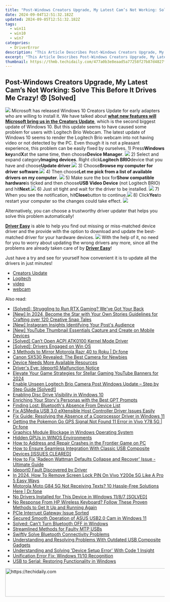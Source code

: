 ```yaml
---
title: "Post-Windows Creators Upgrade, My Latest Cam’s Not Working: Solve This Before It Drives Me Crazy! 😠 [Solved]"
date: 2024-09-04T12:51:32.182Z
updated: 2024-09-05T12:51:32.182Z
tags:
  - win11
  - win10
  - win7
categories:
  - DriverError
description: "This Article Describes Post-Windows Creators Upgrade, My Latest Cam’s Not Working: Solve This Before It Drives Me Crazy! 😠 [Solved]"
excerpt: "This Article Describes Post-Windows Creators Upgrade, My Latest Cam’s Not Working: Solve This Before It Drives Me Crazy! 😠 [Solved]"
thumbnail: https://thmb.techidaily.com/477a0b3e8eaad5a77258f27b87d4827ff92a53251f6cf584b61b0ab39b309f07.jpg
---
```


## Post-Windows Creators Upgrade, My Latest Cam’s Not Working: Solve This Before It Drives Me Crazy! 😠 [Solved]

![](https://images.drivereasy.com/wp-content/uploads/2017/04/img_58e8542d5f712.jpg) Microsoft has released Windows 10 Creators Update for early adapters who are willing to install it. We have talked about [**what new features will Microsoft bring us in the Creators Update**](https://tools.techidaily.com/drivereasy/download/), which is the second biggest update of Windows 10\. But this update seems to have caused some problem for users with Logitech Brio Webcam. The latest update of Windows 10 seems to render the Logitech Brio webcam into not having video or not detected by the PC. Even though it is not a pleasant experience, this problem can be easily fixed by ourselves. 1) Press**Windows key**and**X**at the same time, then choose**Device Manager**. ![](https://images.drivereasy.com/wp-content/uploads/2017/04/img_58e85923107a1.png) 2) Select and expand category**Imaging devices**. Right click**Logitech BRIO**device that you have and choose**Update driver**.![](https://images.drivereasy.com/wp-content/uploads/2017/04/img_58e859d4ef307.png) 3) Choose**Browse my computer for driver software**.![](https://images.drivereasy.com/wp-content/uploads/2017/04/img_58e85a003df4c.png) 4) Then choose**Let me pick from a list of available drivers on my computer**. ![](https://images.drivereasy.com/wp-content/uploads/2017/04/img_58e85d8b8105b.png) 5) Make sure the box for**Show compatible hardware**is ticked and then choose**USB Video Device** (not Logitech BRIO) and hit**Next**.![](https://images.drivereasy.com/wp-content/uploads/2017/04/img_58e85dd5a891d.png) 6) Just sit tight and wait for the driver to be installed. ![](https://images.drivereasy.com/wp-content/uploads/2017/04/img_58e85df98fd5e.png) 7) When you see the notification, hit**Close**button to continue.![](https://images.drivereasy.com/wp-content/uploads/2017/04/img_58e85e17a0d71.png) 8) Click**Yes**to restart your computer so the changes could take effect. ![](https://images.drivereasy.com/wp-content/uploads/2017/04/img_58e85e568a63a.png)

 Alternatively, you can choose a trustworthy driver updater that helps you solve this problem automatically!

[**Driver Easy**](https://tools.techidaily.com/drivereasy/download/) is able to help you find out missing or miss-matched device driver and the provide with the option to download and update the best-matched driver for your hardware devices. ![](https://images.drivereasy.com/wp-content/uploads/2017/04/img_58e86090c796e.jpg) With the help of it, no need for you to worry about updating the wrong drivers any more, since all the problems are already taken care of by [**Driver Easy**](https://tools.techidaily.com/drivereasy/download/)!

 Just have a try and see for yourself how convenient it is to update all the drivers in just minutes!

* [Creators Update](https://zonlipartnershipprogram.pxf.io/b0rbxy)
* [Logitech](https://store.drivereasy.com/order/cart.php?PRODS=4731822&QTY=1&AFFILIATE=108875)
* [video](https://tools.techidaily.com/drivereasy/download/)
* [webcam](https://tools.techidaily.com/drivereasy/download/)

<ins class="adsbygoogle"
     style="display:block"
     data-ad-format="autorelaxed"
     data-ad-client="ca-pub-7571918770474297"
     data-ad-slot="1223367746"></ins>



<ins class="adsbygoogle"
     style="display:block"
     data-ad-client="ca-pub-7571918770474297"
     data-ad-slot="8358498916"
     data-ad-format="auto"
     data-full-width-responsive="true"></ins>

<span class="atpl-alsoreadstyle">Also read:</span>
<div><ul>
<li><a href="https://driver-error.techidaily.com/solved-struggling-to-run-rtx-gaming-weve-got-your-back/"><u>(Solved): Struggling to Run RTX Gaming? We've Got Your Back</u></a></li>
<li><a href="https://snapchat-videos.techidaily.com/new-in-2024-become-the-star-with-your-own-stories-guidelines-for-crafting-over-120-creative-snap-tales/"><u>[New] In 2024, Become the Star with Your Own Stories  Guidelines for Crafting over 120 Creative Snap Tales</u></a></li>
<li><a href="https://instagram-clips.techidaily.com/new-instagram-insights-identifying-your-posts-audience/"><u>[New] Instagram Insights  Identifying Your Post's Audience</u></a></li>
<li><a href="https://youtube-lab.techidaily.com/outube-thumbnail-essentials-capture-and-create-on-mobile-devices/"><u>[New] YouTube Thumbnail Essentials  Capture and Create on Mobile Devices</u></a></li>
<li><a href="https://driver-error.techidaily.com/solved-cant-open-acpi-atk0100-kernel-mode-driver/"><u>[Solved] Can’t Open ACPI ATK0100 Kernel Mode Driver</u></a></li>
<li><a href="https://driver-error.techidaily.com/solved-drivers-engaged-on-win-os/"><u>[Solved]: Drivers Engaged on Win OS</u></a></li>
<li><a href="https://screen-mirror.techidaily.com/3-methods-to-mirror-motorola-razr-40-to-roku-drfone-by-drfone-android/"><u>3 Methods to Mirror Motorola Razr 40 to Roku | Dr.fone</u></a></li>
<li><a href="https://driver-error.techidaily.com/canon-sx530-revealed-the-best-camera-for-newbies/"><u>Canon SX530 Revealed: The Best Camera for Newbies</u></a></li>
<li><a href="https://driver-error.techidaily.com/device-needs-more-available-resources/"><u>Device Needs More Available Resources</u></a></li>
<li><a href="https://driver-error.techidaily.com/drivers-eye-ideport0-malfunction-notice/"><u>Driver's Eye: Ideport0 Malfunction Notice</u></a></li>
<li><a href="https://youtube-zero.techidaily.com/te-your-game-strategies-for-stellar-gaming-youtube-banners-for-2024/"><u>Elevate Your Game  Strategies for Stellar Gaming YouTube Banners for 2024</u></a></li>
<li><a href="https://driver-error.techidaily.com/enable-unseen-logitech-brio-camera-post-windows-update-step-by-step-guide-solved/"><u>Enable Unseen Logitech Brio Camera Post Windows Update – Step by Step Guide [Solved!]</u></a></li>
<li><a href="https://driver-error.techidaily.com/enabling-disc-drive-visibility-in-windows-10/"><u>Enabling Disc Drive Visibility in Windows 10</u></a></li>
<li><a href="https://sim-unlock.techidaily.com/enriching-your-storys-personas-with-the-best-gpt-prompts/"><u>Enriching Your Story's Personas with the Best GPT Prompts</u></a></li>
<li><a href="https://driver-error.techidaily.com/finding-lost-bluetooths-absence-from-device-list/"><u>Finding Lost: Bluetooth's Absence From Device List</u></a></li>
<li><a href="https://driver-error.techidaily.com/fix-asmedia-usb-30-extensible-host-controller-driver-issues-easily/"><u>Fix ASMedia USB 3.0 eXtensible Host Controller Driver Issues Easily</u></a></li>
<li><a href="https://driver-error.techidaily.com/fix-guide-resolving-the-absence-of-a-coprocessor-driver-in-windows-11/"><u>Fix Guide: Resolving the Absence of a Coprocessor Driver in Windows 11</u></a></li>
<li><a href="https://android-location.techidaily.com/getting-the-pokemon-go-gps-signal-not-found-11-error-in-vivo-y78-5g-drfone-by-drfone-virtual/"><u>Getting the Pokemon Go GPS Signal Not Found 11 Error in Vivo Y78 5G | Dr.fone</u></a></li>
<li><a href="https://driver-error.techidaily.com/graphics-module-blockage-in-windows-operating-system/"><u>Graphics Module Blockage in Windows Operating System</u></a></li>
<li><a href="https://driver-error.techidaily.com/hidden-gpus-in-winos-environments/"><u>Hidden GPUs in WINOS Environments</u></a></li>
<li><a href="https://program-issues.techidaily.com/how-to-address-and-repair-crashes-in-the-frontier-game-on-pc/"><u>How to Address and Repair Crashes in the Frontier Game on PC</u></a></li>
<li><a href="https://driver-error.techidaily.com/how-to-ensure-seamless-integration-with-classic-usb-composite-devices-issues-cleared/"><u>How to Ensure Seamless Integration With Classic USB Composite Devices [ISSUES CLEARED]</u></a></li>
<li><a href="https://driver-error.techidaily.com/how-to-fix-radeon-wattman-defaults-collapse-and-recover-issue-ultimate-guide/"><u>How to Fix 'Radeon Wattman Defaults Collapse and Recover' Issue - Ultimate Guide</u></a></li>
<li><a href="https://driver-error.techidaily.com/ideport0-fault-discovered-by-driver/"><u>Ideport0 Fault Discovered by Driver</u></a></li>
<li><a href="https://unlock-android.techidaily.com/in-2024-how-to-remove-screen-lock-pin-on-vivo-y200e-5g-like-a-pro-5-easy-ways-by-drfone-android/"><u>In 2024, How To Remove Screen Lock PIN On Vivo Y200e 5G Like A Pro 5 Easy Ways</u></a></li>
<li><a href="https://howto.techidaily.com/motorola-moto-g84-5g-not-receiving-texts-10-hassle-free-solutions-here-drfone-by-drfone-fix-android-problems-fix-android-problems/"><u>Motorola Moto G84 5G Not Receiving Texts? 10 Hassle-Free Solutions Here | Dr.fone</u></a></li>
<li><a href="https://driver-error.techidaily.com/no-drivers-installed-for-this-device-in-windows-1187-solved/"><u>No Drivers Installed for This Device in Windows 11/8/7 [SOLVED]</u></a></li>
<li><a href="https://driver-error.techidaily.com/no-response-from-hp-wireless-keyboard-follow-these-proven-methods-to-get-it-up-and-running-again/"><u>No Response From HP Wireless Keyboard? Follow These Proven Methods to Get It Up and Running Again</u></a></li>
<li><a href="https://driver-error.techidaily.com/pcie-interrupt-gateway-issue-sorted/"><u>PCIe Interrupt Gateway Issue Sorted</u></a></li>
<li><a href="https://driver-error.techidaily.com/secured-smooth-operation-of-asus-usb20-cam-in-windows-11/"><u>Secured Smooth Operation of ASUS USB2.0 Cam in Windows 11</u></a></li>
<li><a href="https://driver-error.techidaily.com/solved-cant-turn-bluetooth-off-in-windows/"><u>Solved: Can't Turn Bluetooth OFF in Windows</u></a></li>
<li><a href="https://driver-error.techidaily.com/streamlined-methods-for-faulty-mtp-usbs/"><u>Streamlined Methods for Faulty MTP USBs</u></a></li>
<li><a href="https://driver-error.techidaily.com/swiftly-solve-bluetooth-connectivity-problems/"><u>Swiftly Solve Bluetooth Connectivity Problems</u></a></li>
<li><a href="https://driver-error.techidaily.com/understanding-and-resolving-problems-with-outdated-usb-composite-gadgets/"><u>Understanding and Resolving Problems With Outdated USB Composite Gadgets</u></a></li>
<li><a href="https://driver-error.techidaily.com/understanding-and-solving-device-setup-error-with-code-1-insight/"><u>Understanding and Solving 'Device Setup Error' With Code 1 Insight</u></a></li>
<li><a href="https://driver-error.techidaily.com/unification-error-fix-windows-1110-recognition/"><u>Unification Error Fix: Windows 11/10 Recognition</u></a></li>
<li><a href="https://driver-error.techidaily.com/usb-to-serial-restoring-functionality-in-windows/"><u>USB to Serial: Restoring Functionality in Windows</u></a></li>
</ul></div>

<!-- affiliate ads begin -->
<a href="https://appsumo.8odi.net/c/5597632/2094429/7443" target="_top" id="2094429">
  <img src="//a.impactradius-go.com/display-ad/7443-2094429" border="0" alt="https://techidaily.com" width="728" height="90"/>
</a>
<img height="0" width="0" src="https://appsumo.8odi.net/i/5597632/2094429/7443" style="position:absolute;visibility:hidden;" border="0" />
<!-- affiliate ads end -->